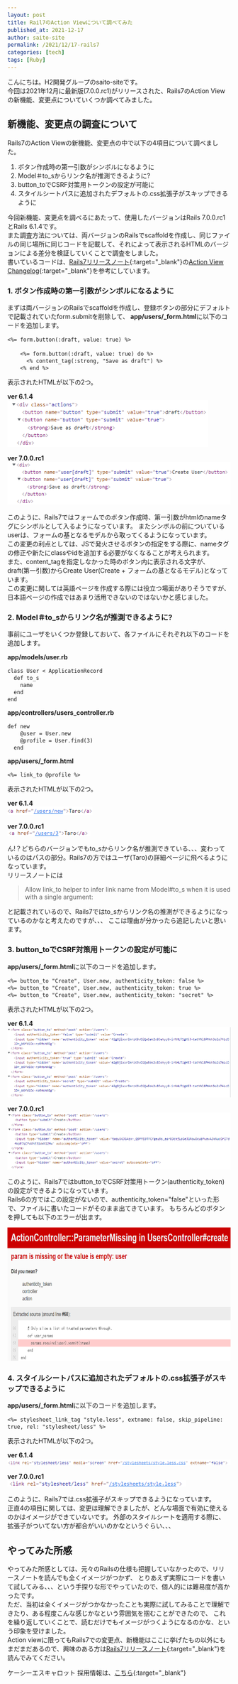 ```yaml
---
layout: post
title: Rail7のAction Viewについて調べてみた
published_at: 2021-12-17
author: saito-site
permalink: /2021/12/17-rails7
categories: [tech]
tags: [Ruby]
---
```

こんにちは。H2開発グループのsaito-siteです。  
今回は2021年12月に最新版(7.0.0.rc1)がリリースされた、Rails7のAction Viewの新機能、変更点についていくつか調べてみました。 

## 新機能、変更点の調査について

Rails7のAction Viewの新機能、変更点の中で以下の4項目について調べました。  

1. ボタン作成時の第一引数がシンボルになるように  
1. Model＃to_sからリンク名が推測できるように?
1. button_toでCSRF対策用トークンの設定が可能に
1. スタイルシートパスに追加されたデフォルトの.css拡張子がスキップできるように

今回新機能、変更点を調べるにあたって、使用したバージョンはRails 7.0.0.rc1とRails 6.1.4です。  
また調査方法については、両バージョンのRailsでscaffoldを作成し、同じファイルの同じ場所に同じコードを記載して、それによって表示されるHTMLのバージョンによる差分を検証していくことで調査をしました。  
書いているコードは、[Rails7リリースノート](https://edgeguides.rubyonrails.org/7_0_release_notes.html){:target="_blank"}の[Action View Changelog](https://github.com/rails/rails/blob/7-0-stable/actionview/CHANGELOG.md){:target="_blank"}を参考にしています。

### 1. ボタン作成時の第一引数がシンボルになるように  
まずは両バージョンのRailsでscaffoldを作成し、登録ボタンの部分にデフォルトで記載されていたform.submitを削除して、
**app/users/_form.html**に以下のコードを追加します。

```
<%= form.button(:draft, value: true) %>

    <%= form.button(:draft, value: true) do %>
      <% content_tag(:strong, "Save as draft") %>
    <% end %>
```

表示されたHTMLが以下の2つ。  

**ver 6.1.4**  
![image](/assets/images/html614.png)  
<!-- <div class="actions">
       <button name="button" type="submit" value="true">draft</button>
       <button name="button" type="submit" value="true">
         <strong>Save as draft</strong>
       </button>
     </div> -->

**ver 7.0.0.rc1**  
![image](/assets/images/html700.png)
<!-- <div>
       <button name="user[draft]" type="submit" value="true">Create User</button>
       <button name="user[draft]" type="submit" value="true">
         <strong>Save as draft</strong>
       </button>
     </div> -->


このように、Rails7ではフォームでのボタン作成時、第一引数がhtmlのnameタグにシンボルとして入るようになっています。
またシンボルの前についているuserは、フォームの基となるモデルから取ってくるようになっています。  
この変更の利点としては、JSで発火させるボタンの指定をする際に、nameタグの修正や新たにclassやidを追加する必要がなくなることが考えられます。  
また、content_tagを指定しなかった時のボタン内に表示される文字が、draft(第一引数)からCreate User(Create + フォームの基となるモデル)となっています。  
この変更に関しては英語ページを作成する際には役立つ場面がありそうですが、日本語ページの作成ではあまり活用できないのではないかと感じました。

### 2. Model＃to_sからリンク名が推測できるように?
事前にユーザをいくつか登録しておいて、各ファイルにそれぞれ以下のコードを追加します。  

**app/models/user.rb**
```
class User < ApplicationRecord
  def to_s
    name
  end
end
```

**app/controllers/users_controller.rb**
```
def new
    @user = User.new
    @profile = User.find(3)
  end
```

**app/users/_form.html**
```
<%= link_to @profile %>
```

表示されたHTMLが以下の2つ。

**ver 6.1.4**  
![image](/assets/images/link_to_html614.png)  
<!-- <a href="/users/new">Taro1</a> -->

**ver 7.0.0.rc1**  
![image](/assets/images/link_to_html700.png)  
<!-- <a href="/users/3">Taro</a> -->

ん!？どちらのバージョンでもto_sからリンク名が推測できている、、、変わっているのはパスの部分。Rails7の方ではユーザ(Taro)の詳細ページに飛べるようになっています。  
リリースノートには
>Allow link_to helper to infer link name from Model#to_s when it is used with a single argument:  

と記載されているので、Rails7ではto_sからリンク名の推測ができるようになっているのかなと考えたのですが、、、 
ここは理由が分かったら追記したいと思います。

### 3. button_toでCSRF対策用トークンの設定が可能に
**app/users/_form.html**に以下のコードを追加します。

```
<%= button_to "Create", User.new, authenticity_token: false %>
<%= button_to "Create", User.new, authenticity_token: true %>
<%= button_to "Create", User.new, authenticity_token: "secret" %>
```

表示されたHTMLが以下の2つ。

**ver 6.1.4**  
![image](/assets/images/button_to_html614.png)  
<!-- <form class="button_to" method="post" action="/users">
       <input authenticity_token="false" type="submit" value="Create">
       <input type="hidden" name="authenticity_token" value="JlMByIZlNqWjYqhpqr_I4SsZm0m0GO7KAl6V8z66JPSMwdbrys3mEHGP2Ys8dHos-H_PdlQAmF1kjuK-lIfpkA">
     </form>
     <form class="button_to" method="post" action="/users">
       <input authenticity_token="true" type="submit" value="Create">
       <input type="hidden" name="authenticity_token" value="JlMByIZlNqWjYqhpqr_I4SsZm0m0GO7KAl6V8z66JPSMwdbrys3mEHGP2Ys8dHos-H_PdlQAmF1kjuK-lIfpkA">
     </form>
     <form class="button_to" method="post" action="/users">
       <input authenticity_token="secret" type="submit" value="Create">
       <input type="hidden" name="authenticity_token" value="JlMByIZlNqWjYqhpqr_I4SsZm0m0GO7KAl6V8z66JPSMwdbrys3mEHGP2Ys8dHos-H_PdlQAmF1kjuK-lIfpkA">
     </form> -->

**ver 7.0.0.rc1**  
![image](/assets/images/button_to_html700.png)  
<!-- <form class="button_to" method="post" action="/users">
       <button type="submit">Create</button>
     </form>
     <form class="button_to" method="post" action="/users">
       <button type="submit">Create</button>
       <input type="hidden" name="authenticity_token" value="wyqIwkP9D_vd6zhFyJkHRL3HaCTidrdGpQx6fZr-ieAnIyW5WAjirVMhp9FmjOZr7aK72DQJC2g3pCNn4CWHYg" autocomplete="off">
     </form>
     <form class="button_to" method="post" action="/users">
       <button type="submit">Create</button>
       <input type="hidden" name="authenticity_token" value="secret" autocomplete="off">
     </form> -->

このように、Rails7ではbutton_toでCSRF対策用トークン(authenticity_token)の設定ができるようになっています。  
Rails6の方ではこの設定がないので、authenticity_token="false"といった形で、ファイルに書いたコードがそのまま出てきています。
もちろんどのボタンを押しても以下のエラーが出ます。

<img class="img-size" src="/assets/images/button_to_error_html614.png" height="300px">

### 4. スタイルシートパスに追加されたデフォルトの.css拡張子がスキップできるように
**app/users/_form.html**に以下のコードを追加します。

```
<%= stylesheet_link_tag "style.less", extname: false, skip_pipeline: true, rel: "stylesheet/less" %>
```

表示されたHTMLが以下の2つ。

**ver 6.1.4**  
![image](/assets/images/stylesheet_link_tag_html614.png)
<!-- <link rel="stylesheet/less" media="screen" href="/stylesheets/style.less.css" extname="false"> -->

**ver 7.0.0.rc1**  
![image](/assets/images/stylesheet_link_tag_html700.png)
<!-- <link rel="stylesheet/less" href="/stylesheets/style.less"> -->

このように、Rails7では.css拡張子がスキップできるようになっています。  
正直4の項目に関しては、変更は理解できましたが、どんな場面で有効に使えるのかはイメージができていないです。
外部のスタイルシートを適用する際に、拡張子がついてない方が都合がいいのかなというぐらい、、、

## やってみた所感
やってみた所感としては、元々のRailsの仕様も把握していなかったので、リリースノートを読んでも全くイメージがつかず、
とりあえず実際にコードを書いて試してみる、、、という手探りな形でやっていたので、個人的には難易度が高かったです。  
ただ、当初は全くイメージがつかなかったことも実際に試してみることで理解できたり、ある程度こんな感じかなという雰囲気を掴むことができたので、
これを繰り返していくことで、読むだけでもイメージがつくようになるのかな、という印象を受けました。  
Action viewに限ってもRails7での変更点、新機能はここに挙げたもの以外にもまだまだあるので、興味のある方は[Rails7リリースノート](https://edgeguides.rubyonrails.org/7_0_release_notes.html){:target="_blank"}を読んでみてください。

ケーシーエスキャロット 採用情報は、[こちら](https://www.carrot.co.jp/recruit){:target="_blank"}
